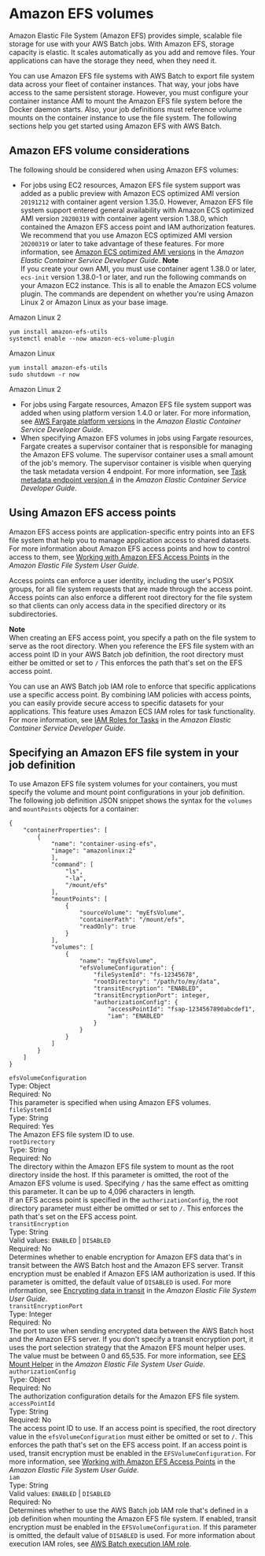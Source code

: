 # Amazon EFS volumes<a name="efs-volumes"></a>

Amazon Elastic File System \(Amazon EFS\) provides simple, scalable file storage for use with your AWS Batch jobs\. With Amazon EFS, storage capacity is elastic\. It scales automatically as you add and remove files\. Your applications can have the storage they need, when they need it\.

You can use Amazon EFS file systems with AWS Batch to export file system data across your fleet of container instances\. That way, your jobs have access to the same persistent storage\. However, you must configure your container instance AMI to mount the Amazon EFS file system before the Docker daemon starts\. Also, your job definitions must reference volume mounts on the container instance to use the file system\. The following sections help you get started using Amazon EFS with AWS Batch\.

## Amazon EFS volume considerations<a name="efs-volume-considerations"></a>

The following should be considered when using Amazon EFS volumes:
+ For jobs using EC2 resources, Amazon EFS file system support was added as a public preview with Amazon ECS optimized AMI version `20191212` with container agent version 1\.35\.0\. However, Amazon EFS file system support entered general availability with Amazon ECS optimized AMI version `20200319` with container agent version 1\.38\.0, which contained the Amazon EFS access point and IAM authorization features\. We recommend that you use Amazon ECS optimized AMI version `20200319` or later to take advantage of these features\. For more information, see [Amazon ECS optimized AMI versions](https://docs.aws.amazon.com/AmazonECS/latest/developerguide/ecs-ami-versions.html) in the *Amazon Elastic Container Service Developer Guide*\.
**Note**  
If you create your own AMI, you must use container agent 1\.38\.0 or later, `ecs-init` version 1\.38\.0\-1 or later, and run the following commands on your Amazon EC2 instance\. This is all to enable the Amazon ECS volume plugin\. The commands are dependent on whether you're using Amazon Linux 2 or Amazon Linux as your base image\.  

Amazon Linux 2  

  ```
  yum install amazon-efs-utils
  systemctl enable --now amazon-ecs-volume-plugin
  ```

Amazon Linux  

  ```
  yum install amazon-efs-utils
  sudo shutdown -r now
  ```
Amazon Linux 2
+ For jobs using Fargate resources, Amazon EFS file system support was added when using platform version 1\.4\.0 or later\. For more information, see [AWS Fargate platform versions](https://docs.aws.amazon.com/AmazonECS/latest/developerguide/platform_versions.html) in the *Amazon Elastic Container Service Developer Guide*\.
+ When specifying Amazon EFS volumes in jobs using Fargate resources, Fargate creates a supervisor container that is responsible for managing the Amazon EFS volume\. The supervisor container uses a small amount of the job's memory\. The supervisor container is visible when querying the task metadata version 4 endpoint\. For more information, see [Task metadata endpoint version 4]() in the *Amazon Elastic Container Service Developer Guide*\.

## Using Amazon EFS access points<a name="efs-volume-accesspoints"></a>

Amazon EFS access points are application\-specific entry points into an EFS file system that help you to manage application access to shared datasets\. For more information about Amazon EFS access points and how to control access to them, see [Working with Amazon EFS Access Points](https://docs.aws.amazon.com/efs/latest/ug/efs-access-points.html) in the *Amazon Elastic File System User Guide*\.

Access points can enforce a user identity, including the user's POSIX groups, for all file system requests that are made through the access point\. Access points can also enforce a different root directory for the file system so that clients can only access data in the specified directory or its subdirectories\.

**Note**  
When creating an EFS access point, you specify a path on the file system to serve as the root directory\. When you reference the EFS file system with an access point ID in your AWS Batch job definition, the root directory must either be omitted or set to `/` This enforces the path that's set on the EFS access point\.

You can use an AWS Batch job IAM role to enforce that specific applications use a specific access point\. By combining IAM policies with access points, you can easily provide secure access to specific datasets for your applications\. This feature uses Amazon ECS IAM roles for task functionality\. For more information, see [IAM Roles for Tasks](https://docs.aws.amazon.com/AmazonECS/latest/developerguide/task-iam-roles.html) in the *Amazon Elastic Container Service Developer Guide*\.

## Specifying an Amazon EFS file system in your job definition<a name="specify-efs-config"></a>

To use Amazon EFS file system volumes for your containers, you must specify the volume and mount point configurations in your job definition\. The following job definition JSON snippet shows the syntax for the `volumes` and `mountPoints` objects for a container:

```
{
    "containerProperties": [
        {
            "name": "container-using-efs",
            "image": "amazonlinux:2"
            ],
            "command": [
                "ls",
                "-la",
                "/mount/efs"
            ],
            "mountPoints": [
                {
                    "sourceVolume": "myEfsVolume",
                    "containerPath": "/mount/efs",
                    "readOnly": true
                }
            ],
            "volumes": [
                {
                    "name": "myEfsVolume",
                    "efsVolumeConfiguration": {
                        "fileSystemId": "fs-12345678",
                        "rootDirectory": "/path/to/my/data",
                        "transitEncryption": "ENABLED",
                        "transitEncryptionPort": integer,
                        "authorizationConfig": {
                            "accessPointId": "fsap-1234567890abcdef1",
                            "iam": "ENABLED"
                        }
                    }
                }
            ]
        }
    ]
}
```

`efsVolumeConfiguration`  
Type: Object  
Required: No  
This parameter is specified when using Amazon EFS volumes\.    
`fileSystemId`  
Type: String  
Required: Yes  
The Amazon EFS file system ID to use\.  
`rootDirectory`  
Type: String  
Required: No  
The directory within the Amazon EFS file system to mount as the root directory inside the host\. If this parameter is omitted, the root of the Amazon EFS volume is used\. Specifying `/` has the same effect as omitting this parameter\. It can be up to 4,096 characters in length\.  
If an EFS access point is specified in the `authorizationConfig`, the root directory parameter must either be omitted or set to `/`\. This enforces the path that's set on the EFS access point\.  
`transitEncryption`  
Type: String  
Valid values: `ENABLED` \| `DISABLED`  
Required: No  
Determines whether to enable encryption for Amazon EFS data that's in transit between the AWS Batch host and the Amazon EFS server\. Transit encryption must be enabled if Amazon EFS IAM authorization is used\. If this parameter is omitted, the default value of `DISABLED` is used\. For more information, see [Encrypting data in transit](https://docs.aws.amazon.com/efs/latest/ug/encryption-in-transit.html) in the *Amazon Elastic File System User Guide*\.  
`transitEncryptionPort`  
Type: Integer  
Required: No  
The port to use when sending encrypted data between the AWS Batch host and the Amazon EFS server\. If you don't specify a transit encryption port, it uses the port selection strategy that the Amazon EFS mount helper uses\. The value must be between 0 and 65,535\. For more information, see [EFS Mount Helper](https://docs.aws.amazon.com/efs/latest/ug/efs-mount-helper.html) in the *Amazon Elastic File System User Guide*\.  
`authorizationConfig`  
Type: Object  
Required: No  
The authorization configuration details for the Amazon EFS file system\.    
`accessPointId`  
Type: String  
Required: No  
The access point ID to use\. If an access point is specified, the root directory value in the `efsVolumeConfiguration` must either be omitted or set to `/`\. This enforces the path that's set on the EFS access point\. If an access point is used, transit encryption must be enabled in the `EFSVolumeConfiguration`\. For more information, see [Working with Amazon EFS Access Points](https://docs.aws.amazon.com/efs/latest/ug/efs-access-points.html) in the *Amazon Elastic File System User Guide*\.  
`iam`  
Type: String  
Valid values: `ENABLED` \| `DISABLED`  
Required: No  
Determines whether to use the AWS Batch job IAM role that's defined in a job definition when mounting the Amazon EFS file system\. If enabled, transit encryption must be enabled in the `EFSVolumeConfiguration`\. If this parameter is omitted, the default value of `DISABLED` is used\. For more information about execution IAM roles, see [AWS Batch execution IAM role](execution-IAM-role.md)\.